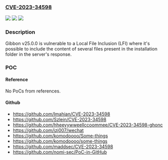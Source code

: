 ### [CVE-2023-34598](https://cve.mitre.org/cgi-bin/cvename.cgi?name=CVE-2023-34598)
![](https://img.shields.io/static/v1?label=Product&message=n%2Fa&color=blue)
![](https://img.shields.io/static/v1?label=Version&message=n%2Fa&color=blue)
![](https://img.shields.io/static/v1?label=Vulnerability&message=n%2Fa&color=brighgreen)

### Description

Gibbon v25.0.0 is vulnerable to a Local File Inclusion (LFI) where it's possible to include the content of several files present in the installation folder in the server's response.

### POC

#### Reference
No PoCs from references.

#### Github
- https://github.com/Imahian/CVE-2023-34598
- https://github.com/Szlein/CVE-2023-34598
- https://github.com/hheeyywweellccoommee/CVE-2023-34598-ghonc
- https://github.com/izj007/wechat
- https://github.com/komodoooo/Some-things
- https://github.com/komodoooo/some-things
- https://github.com/maddsec/CVE-2023-34598
- https://github.com/nomi-sec/PoC-in-GitHub

